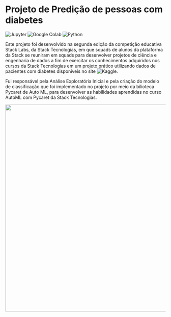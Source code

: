 # Projeto de Predição de pessoas com diabetes

![Jupyter](https://img.shields.io/badge/-Jupyter-black?style=flat-square&logo=Jupyter&logoColor=orange)
![Google Colab](https://img.shields.io/badge/-Google_Colab-black?style=flat-square&logo=Google+Colab&logoColor=orange)
![Python](https://img.shields.io/badge/-python-black?style=flat-square&logo=Google+Colab&logoColor=orange)

Este projeto foi desenvolvido na segunda edição da competição educativa Stack Labs, da Stack Tecnologias, em que squads de alunos da plataforma da Stack se reuniram em squads para desenvolver projetos de ciência e engenharia de dados a fim de exercitar os conhecimentos adquiridos nos cursos da Stack Tecnologias em um projeto prático utilizando dados de pacientes com diabetes disponíveis no site ![Kaggle](https://www.kaggle.com/alexteboul/diabetes-health-indicators-dataset).

Fui responsável pela Análise Exploratória Inicial e pela criação do modelo de classificação que foi implementado no projeto por meio da bilioteca Pycaret de Auto ML, para desenvolver as habilidades aprendidas no curso AutoML com Pycaret da Stack Tecnologias.

<p align="center">
<img src="https://user-images.githubusercontent.com/51098239/174847103-d6c9b8bb-811c-4e73-ae6d-b56cfae2ebf3.png" width="650">
</p>
